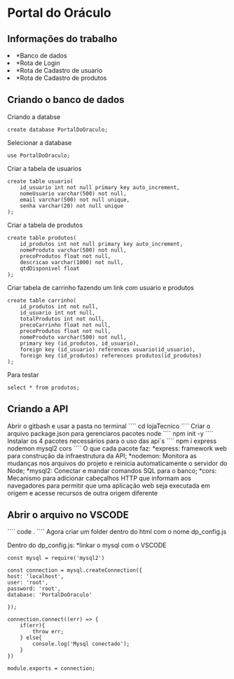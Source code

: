 <h1>Portal do Oráculo</h1>

<h2>Informações do trabalho</h2>
<li>*Banco de dados</li>
<li>*Rota de Login</li>
<li>*Rota de Cadastro de usuario</li>
<li>*Rota de Cadastro de produtos</li>



<h2>Criando o banco de dados</h2>

Criando a databse
````
create database PortalDoOraculo;
````
Selecionar a database
````
use PortalDoOraculo;
````

Criar a tabela de usuarios
````
create table usuario(
    id_usuario int not null primary key auto_increment,
    nomeUsuario varchar(500) not null,
    email varchar(500) not null unique,
    senha varchar(20) not null unique
);
````
Criar a tabela de produtos
````
create table produtos(
    id_produtos int not null primary key auto_increment,
    nomeProduto varchar(500) not null,
    precoProdutos float not null,
    descricao varchar(1000) not null,
    qtdDisponivel float
);

````
Criar tabela de carrinho fazendo um link com usuario e produtos
````
create table carrinho(
    id_produtos int not null,
    id_usuario int not null,
    totalProdutos int not null,
    precoCarrinho float not null, 
    precoProdutos float not null,
    nomeProduto varchar(500) not null,
    primary key (id_produtos, id_usuario),
    foreign key (id_usuario) references usuario(id_usuario),
    foreign key (id_produtos) references produtos(id_produtos)
);
````
Para testar 
````
select * from produtos;
````
<h2>Criando a API</h2>
Abrir o gitbash e usar a pasta no terminal
````
cd lojaTecnico
````
Criar o arquivo package.json para gerenciaros pacotes node 
````
npm init -y
````
Instalar os 4 pacotes necessários para o uso das api`s
````
npm i express nodemon mysql2 cors
````
O que cada pacote faz:
*express: framework web para construção da infraestrutura da API;
*nodemon: Monitora as mudanças nos arquivos do projeto e reinicia automaticamente o servidor do Node;
*mysql2: Conectar e mandar comandos SQL para o banco;
*cors: Mecanismo para adicionar cabeçalhos HTTP que informam aos navegadores para permitir que uma aplicação web seja executada em origem e acesse recursos de outra origem diferente

<h2>Abrir o arquivo no VSCODE</h2>
````
code . 
````
Agora criar um folder dentro do html com o nome dp_config.js

Dentro do dp_config.js:
*linkar o mysql com o VSCODE
````
const mysql = require('mysql2')

const connection = mysql.createConnection({
host: 'localhost',
user: 'root',
password: 'root',
database: 'PortalDoOraculo'

});

connection.connect((err) => {
    if(err){
        throw err;
    } else{
        console.log('Mysql conectado');
    }
})

module.exports = connection;
````

